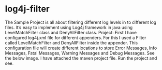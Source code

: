 # log4j-filter
The Sample Project is all about filtering different log levels in to different log files. It’s easy to implement using Log4j framework in java using LevelMatchFilter class and DenyAllFilter class. Project: First I have configured log4j.xml file for different appenders. For this I used a Filter called LevelMatchFilter and DenyAllFilter inside the appender. This configuration file will create different locations to store Error Messages, Info Messages, Fatal Messages, Warning Messages and Debug Messages. See the below image. I have attached the maven project file. Run the project and see.
